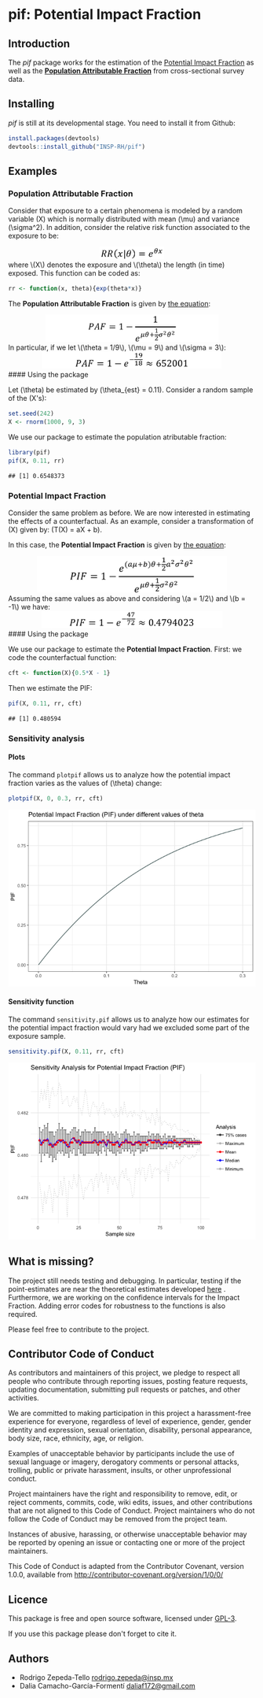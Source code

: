 pif: **Potential Impact Fraction**
================

Introduction
------------

The *pif* package works for the estimation of the [Potential Impact Fraction](http://www.who.int/publications/cra/chapters/volume2/2129-2140.pdf) as well as the [**Population Attributable Fraction**](http://www.who.int/healthinfo/global_burden_disease/metrics_paf/en/) from cross-sectional survey data.

Installing
----------

*pif* is still at its developmental stage. You need to install it from Github:

``` r
install.packages(devtools)
devtools::install_github("INSP-RH/pif")
```

Examples
--------

### **Population Attributable Fraction**

Consider that exposure to a certain phenomena is modeled by a random variable \(X\) which is normally distributed with mean \(\mu\) and variance \(\sigma^2\). In addition, consider the relative risk function associated to the exposure to be:
<center>
<img alt = "Formula for RR" src = "ReadmeImages/formulaRR.png" style="height:25px;">
</center>
where \(X\) denotes the exposure and \(\theta\) the length (in time) exposed. This function can be coded as:

``` r
rr <- function(x, theta){exp(theta*x)}
```

The **Population Attributable Fraction** is given by [the equation](https://github.com/INSP-RH/pif/blob/master/Theoretical/Worked_formulas.pdf):

<center>
<img alt = "Formula for PAF" src = "ReadmeImages/pafnormal.png" style="height:55px;">
</center>
In particular, if we let \(\theta = 1/9\), \(\mu = 9\) and \(\sigma = 3\):

<center>
<img alt = "Evaluation for PAF" src = "ReadmeImages/pafnumeric.png" style="height:35px;">
</center>
#### Using the package

Let \(\theta\) be estimated by \(\theta_{est} = 0.11\). Consider a random sample of the \(X's\):

``` r
set.seed(242)
X <- rnorm(1000, 9, 3)
```

We use our package to estimate the population atributable fraction:

``` r
library(pif)
pif(X, 0.11, rr)
```

    ## [1] 0.6548373

### **Potential Impact Fraction**

Consider the same problem as before. We are now interested in estimating the effects of a counterfactual. As an example, consider a transformation of \(X\) given by: \(T(X) = aX + b\).

In this case, the **Potential Impact Fraction** is given by [the equation](https://github.com/INSP-RH/pif/blob/master/Theoretical/Worked_formulas.pdf):

<center>
<img alt = "Formula for PIF" src = "ReadmeImages/pifnormal.png" style="height:75px;">
</center>
Assuming the same values as above and considering \(a = 1/2\) and \(b = -1\) we have:

<center>
<img alt = "Evaluation for PIF" src = "ReadmeImages/pifnumeric.png" style="height:35px;">
</center>
#### Using the package

We use our package to estimate the **Potential Impact Fraction**. First: we code the counterfactual function:

``` r
cft <- function(X){0.5*X - 1}
```

Then we estimate the PIF:

``` r
pif(X, 0.11, rr, cft)
```

    ## [1] 0.480594

### Sensitivity analysis

#### Plots

The command `plotpif` allows us to analyze how the potential impact fraction varies as the values of \(\theta\) change:

``` r
plotpif(X, 0, 0.3, rr, cft)
```

![](README_files/figure-markdown_github/unnamed-chunk-6-1.png)

#### Sensitivity function

The command `sensitivity.pif` allows us to analyze how our estimates for the potential impact fraction would vary had we excluded some part of the exposure sample.

``` r
sensitivity.pif(X, 0.11, rr, cft)
```

![](README_files/figure-markdown_github/unnamed-chunk-7-1.png)

What is missing?
----------------

The project still needs testing and debugging. In particular, testing if the point-estimates are near the theoretical estimates developed [here](https://github.com/INSP-RH/pif/blob/master/Theoretical/Worked_formulas.pdf) .
Furthermore, we are working on the confidence intervals for the Impact Fraction. Adding error codes for robustness to the functions is also required.

Please feel free to contribute to the project.

Contributor Code of Conduct
---------------------------

As contributors and maintainers of this project, we pledge to respect all people who contribute through reporting issues, posting feature requests, updating documentation, submitting pull requests or patches, and other activities.

We are committed to making participation in this project a harassment-free experience for everyone, regardless of level of experience, gender, gender identity and expression, sexual orientation, disability, personal appearance, body size, race, ethnicity, age, or religion.

Examples of unacceptable behavior by participants include the use of sexual language or imagery, derogatory comments or personal attacks, trolling, public or private harassment, insults, or other unprofessional conduct.

Project maintainers have the right and responsibility to remove, edit, or reject comments, commits, code, wiki edits, issues, and other contributions that are not aligned to this Code of Conduct. Project maintainers who do not follow the Code of Conduct may be removed from the project team.

Instances of abusive, harassing, or otherwise unacceptable behavior may be reported by opening an issue or contacting one or more of the project maintainers.

This Code of Conduct is adapted from the Contributor Covenant, version 1.0.0, available from <http://contributor-covenant.org/version/1/0/0/>

Licence
-------

This package is free and open source software, licensed under [GPL-3](https://www.gnu.org/licenses/gpl-3.0.html).

If you use this package please don't forget to cite it.

Authors
-------

-   Rodrigo Zepeda-Tello <rodrigo.zepeda@insp.mx>
-   Dalia Camacho-García-Formentí <daliaf172@gmail.com>
